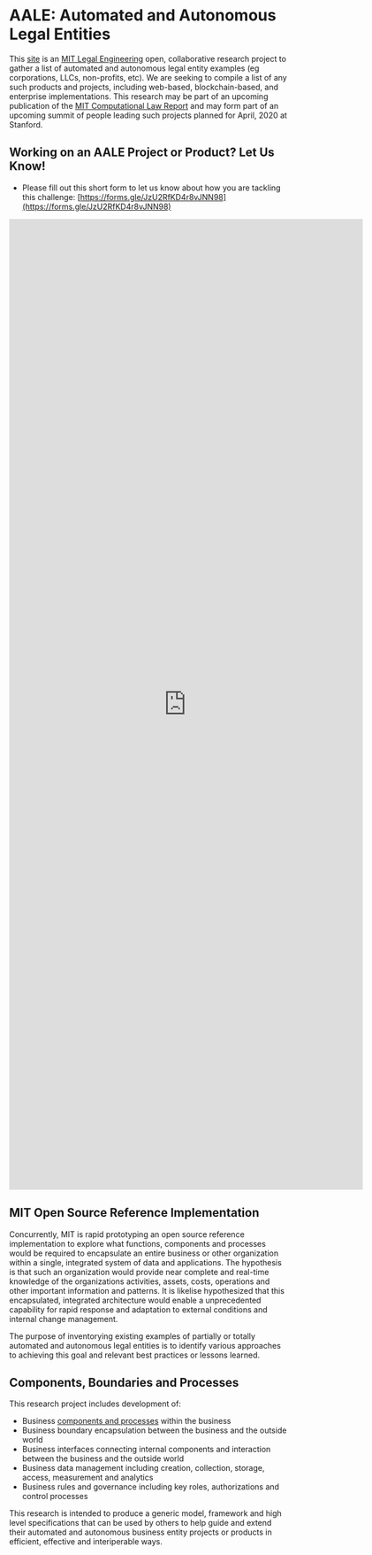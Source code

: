 # AALE: Automated and Autonomous Legal Entities

This [site](https://computationallaw.github.io/AALE/) is an [MIT Legal Engineering](https://legal-engineering.mit.edu) open, collaborative research project to gather a list of automated and autonomous legal entity examples (eg corporations, LLCs, non-profits, etc).  We are seeking to compile a list of any such products and projects, including web-based, blockchain-based, and enterprise implementations. This research may be part of an upcoming publication of the [MIT Computational Law Report](https://law.mit.edu/pub/automatedlegalentitychallenge) and may form part of an upcoming summit of people leading such projects planned for April, 2020 at Stanford.  

## Working on an AALE Project or Product?  Let Us Know!

* Please fill out this short form to let us know about how you are tackling this challenge: [https://forms.gle/JzU2RfKD4r8vJNN98](https://forms.gle/JzU2RfKD4r8vJNN98)

<iframe src="https://docs.google.com/forms/d/e/1FAIpQLSc40SAiUO1_hDM8NpJ55DFvyN3uhk0N9q33O29q2CudgHpQfw/viewform?embedded=true" width="640" height="1754" frameborder="0" marginheight="0" marginwidth="0">Loading…</iframe>

## MIT Open Source Reference Implementation

Concurrently, MIT is rapid prototyping an open source reference implementation to explore what functions, components and processes would be required to encapsulate an entire business or other organization within a single, integrated system of data and applications. The hypothesis is that such an organization would provide near complete and real-time knowledge of the organizations activities, assets, costs, operations and other important information and patterns.  It is likelise hypothesized that this encapsulated, integrated architecture would enable a unprecedented capability for rapid response and adaptation to external conditions and internal change management. 

The purpose of inventorying existing examples of partially or totally automated and autonomous legal entities is to identify various approaches to achieving this goal and relevant best practices or lessons learned.

## Components, Boundaries and Processes

This research project includes development of:
* Business [components and processes](https://github.com/ComputationalLaw/AALE/tree/master/Components) within the business
* Business boundary encapsulation between the business and the outside world
* Business interfaces connecting internal components and interaction between the business and the outside world
* Business data management including creation, collection, storage, access, measurement and analytics
* Business rules and governance including key roles, authorizations and control processes

This research is intended to produce a generic model, framework and high level specifications that can be used by others to help guide and extend their automated and autonomous business entity projects or products in efficient, effective and interiperable ways. 
